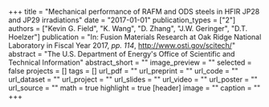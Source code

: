 +++
title = "Mechanical performance of RAFM and ODS steels in HFIR JP28 and JP29 irradiations"
date = "2017-01-01"
publication_types = ["2"]
authors = ["Kevin G. Field", "K. Wang", "D. Zhang", "J.W. Geringer", "D.T. Hoelzer"]
publication = "In: Fusion Materials Research at Oak Ridge National Laboratory in Fiscal Year 2017, _pp. 114_, http://www.osti.gov/scitech/"
abstract = "The U.S. Department of Energy's Office of Scientific and Technical Information"
abstract_short = ""
image_preview = ""
selected = false
projects = []
tags = []
url_pdf = ""
url_preprint = ""
url_code = ""
url_dataset = ""
url_project = ""
url_slides = ""
url_video = ""
url_poster = ""
url_source = ""
math = true
highlight = true
[header]
image = ""
caption = ""
+++
